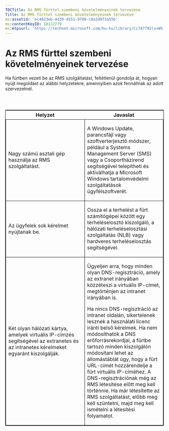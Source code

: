```yaml
---
TOCTitle: Az RMS fürttel szembeni követelményeinek tervezése
Title: Az RMS fürttel szembeni követelményeinek tervezése
ms:assetid: 'ec4023eb-4d39-4551-9789-c8a2d973a55b'
ms:contentKeyID: 18122779
ms:mtpsurl: 'https://technet.microsoft.com/hu-hu/library/Cc747792(v=WS.10)'
---
```


Az RMS fürttel szembeni követelményeinek tervezése
==================================================

Ha fürtben vezeti be az RMS szolgáltatást, feltétlenül gondolja át, hogyan nyújt megoldást az alábbi helyzetekre, amennyiben azok fennállnak az adott szervezetnél.

###  

<p> </p>
<table style="border:1px solid black;">
<colgroup>
<col width="50%" />
<col width="50%" />
</colgroup>
<thead>
<tr class="header">
<th>Helyzet</th>
<th>Javaslat</th>
</tr>
</thead>
<tbody>
<tr class="odd">
<td style="border:1px solid black;"><p>Nagy számú asztali gép használja az RMS szolgáltatást.</p></td>
<td style="border:1px solid black;"><p>A Windows Update, parancsfájl vagy szoftverterjesztő módszer, például a Systems Management Server (SMS) vagy a Csoportházirend segítségével telepítheti és aktiválhatja a Microsoft Windows tartalomvédelmi szolgáltatások ügyfélszoftverét.</p></td>
</tr>  
<tr class="even">
<td style="border:1px solid black;"><p>Az ügyfelek sok kérelmet nyújtanak be.</p></td>
<td style="border:1px solid black;"><p>Ossza el a terhelést a fürt számítógépei között egy terheléselosztó kiszolgáló, a hálózati terheléselosztási szolgáltatás (NLB) vagy hardveres terheléselosztás segítségével.</p></td>
</tr>  
<tr class="odd">
<td style="border:1px solid black;"><p>Két olyan hálózati kártya, amelyek virtuális IP-címzés segítségével az extranetes és az intranetes kérelmeket egyaránt kiszolgálják.</p></td>
<td style="border:1px solid black;"><p>Ügyeljen arra, hogy minden olyan DNS-regisztráció, amely az extranet irányában közzéteszi a virtuális IP-címet, megtörténjen az intranet irányában is.</p>
<p>Ha nincs DNS-regisztráció az intranet oldalán, sikertelenek lesznek a használati licenc iránti belső kérelmek. Ha nem módosíthatók a DNS erőforrásrekordjai, a fürtbe tartozó minden kiszolgálón módosítani lehet az állomástáblát úgy, hogy a fürt URL-címét hozzárendelje a fürt virtuális IP-címéhez. A DNS-regisztrációnak még az RMS létesítése előtt meg kell történnie. Ha már létesítette az RMS szolgáltatást, előbb meg kell szüntetni, majd meg kell ismételni a létesítési folyamatot.</p></td>
</tr>
</tbody>
</table>
